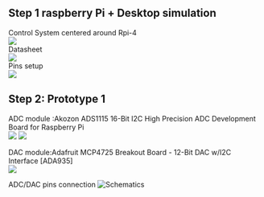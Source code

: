 ## Step 1 raspberry Pi + Desktop simulation
  
Control System centered around Rpi-4  
![](https://assets.raspberrypi.com/static/raspberry-pi-4-labelled-f5e5dcdf6a34223235f83261fa42d1e8.png)  
Datasheet <br>![](https://assets.raspberrypi.com/static/blueprint-labelled-97975f4b1159239a8e248d180be87e3e.svg)  <br>
Pins setup<br>
![](https://roboticsbackend.com/wp-content/uploads/2019/05/raspberry-pi-3-pinout.jpg)

## Step 2: Prototype 1

ADC module :Akozon ADS1115 16-Bit I2C High Precision ADC Development Board for Raspberry Pi <br> ![](https://m.media-amazon.com/images/I/61+2jCMFh-L._AC_SL1001_.jpg) ![](https://m.media-amazon.com/images/I/61Iztq-gopL._AC_SL1001_.jpg)<br>

DAC module:Adafruit MCP4725 Breakout Board - 12-Bit DAC w/I2C Interface [ADA935]<br> ![](https://m.media-amazon.com/images/I/8151Fv17XSL._AC_SL1200_.jpg)<br>

ADC/DAC pins connection ![Schematics](https://github.com/Driss-001/Capstone_G2_2022-2023/Circuits/Rpi_circuit_test0_bb.png?raw=true "RPi 4 ADC/DAC")


